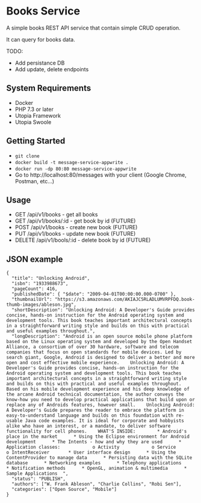 # Books Service

A simple books REST API service that contain simple CRUD operation.

It can query for books data.

TODO:
 - Add persistance DB
 - Add update, delete endpoints

## System Requirements

* Docker
* PHP 7.3 or later
* Utopia Framework 
* Utopia Swoole

## Getting Started

* `git clone `
* `docker build -t message-service-appwrite .`
* `docker run -dp 80:80 message-service-appwrite`
* Go to http://localhost:80/messages with your client (Google Chrome, Postman, etc...)

## Usage

 - GET      /api/v1/books - get all books
 - GET      /api/v1/books/:id - get book by id (FUTURE)
 - POST     /api/v1/books - create new book (FUTURE)
 - PUT      /api/v1/books - update new book (FUTURE)
 - DELETE   /api/v1/bools/:id - delete book by id (FUTURE)

## JSON example

    {
      "title": "Unlocking Android",
      "isbn": "1933988673",
      "pageCount": 416,
      "publishedDate": { "$date": "2009-04-01T00:00:00.000-0700" },
      "thumbnailUrl": "https://s3.amazonaws.com/AKIAJC5RLADLUMVRPFDQ.book-thumb-images/ableson.jpg",
      "shortDescription": "Unlocking Android: A Developer's Guide provides concise, hands-on instruction for the Android operating system and development tools. This book teaches important architectural concepts in a straightforward writing style and builds on this with practical and useful examples throughout.",
      "longDescription": "Android is an open source mobile phone platform based on the Linux operating system and developed by the Open Handset Alliance, a consortium of over 30 hardware, software and telecom companies that focus on open standards for mobile devices. Led by search giant, Google, Android is designed to deliver a better and more open and cost effective mobile experience.    Unlocking Android: A Developer's Guide provides concise, hands-on instruction for the Android operating system and development tools. This book teaches important architectural concepts in a straightforward writing style and builds on this with practical and useful examples throughout. Based on his mobile development experience and his deep knowledge of the arcane Android technical documentation, the author conveys the know-how you need to develop practical applications that build upon or replace any of Androids features, however small.    Unlocking Android: A Developer's Guide prepares the reader to embrace the platform in easy-to-understand language and builds on this foundation with re-usable Java code examples. It is ideal for corporate and hobbyists alike who have an interest, or a mandate, to deliver software functionality for cell phones.    WHAT'S INSIDE:        * Android's place in the market      * Using the Eclipse environment for Android development      * The Intents - how and why they are used      * Application classes:            o Activity            o Service            o IntentReceiver       * User interface design      * Using the ContentProvider to manage data      * Persisting data with the SQLite database      * Networking examples      * Telephony applications      * Notification methods      * OpenGL, animation & multimedia      * Sample Applications  ",
      "status": "PUBLISH",
      "authors": ["W. Frank Ableson", "Charlie Collins", "Robi Sen"],
      "categories": ["Open Source", "Mobile"]
    }    